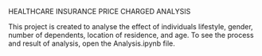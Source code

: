 HEALTHCARE INSURANCE PRICE CHARGED ANALYSIS

This project is created to analyse the effect of individuals lifestyle, gender, number of dependents, location of residence, and age.
To see the process and result of analysis, open the Analysis.ipynb file.
